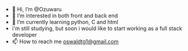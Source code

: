 - 👋 Hi, I’m @Ozuwaru
- 👀 I’m interested in both front and back end
- 🌱 I’m currently learning python, C and html
- i'm still studying, but soon i would like to start working as a full stack developer
- 📫 How to reach me oswaldtg1@gmail.com

<!---
Ozuwaru/Ozuwaru is a ✨ special ✨ repository because its `README.md` (this file) appears on your GitHub profile.
You can click the Preview link to take a look at your changes.
--->
